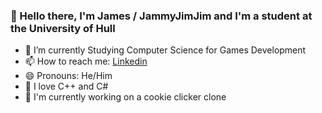 ### 👋 Hello there, I'm James / JammyJimJim and I'm a student at the University of Hull
- 🌱 I’m currently Studying Computer Science for Games Development
- 📫 How to reach me: [Linkedin](https://www.linkedin.com/in/james-winnett-75bb361b7/)
- 😄 Pronouns: He/Him
- 💖 I love C++ and C#
- 🔭 I'm currently working on a cookie clicker clone
  
<!--
<p align="center"> 
  Visitor count<br>
  <img src="https://profile-counter.glitch.me/JammyJ1mJ1m/count.svg" />
</p>
-->
<!--
**JammyJ1mJ1m/JammyJ1mJ1m** is a ✨ _special_ ✨ repository because its `README.md` (this file) appears on your GitHub profile.

Here are some ideas to get you started:

- 🔭 I’m currently working on ...
- 👯 I’m looking to collaborate on ...
- 🤔 I’m looking for help with ...
- 💬 Ask me about ...
- ⚡ Fun fact: 
-->
